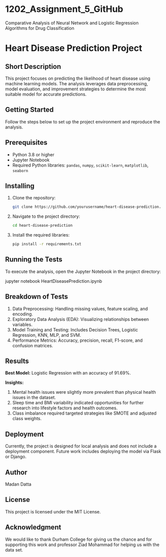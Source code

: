 # 1202_Assignment_5_GitHub
Comparative Analysis of Neural Network and Logistic Regression Algorithms for Drug Classification
 
# Heart Disease Prediction Project

## Short Description
This project focuses on predicting the likelihood of heart disease using machine learning models. The analysis leverages data preprocessing, model evaluation, and improvement strategies to determine the most suitable model for accurate predictions.

## Getting Started
Follow the steps below to set up the project environment and reproduce the analysis.

## Prerequisites
- Python 3.8 or higher
- Jupyter Notebook
- Required Python libraries: `pandas`, `numpy`, `scikit-learn`, `matplotlib`, `seaborn`
 
## Installing

1. Clone the repository:
   ```bash
   git clone https://github.com/yourusername/heart-disease-prediction.git

2. Navigate to the project directory:
   ```bash
   cd heart-disease-prediction

3. Install the required libraries:
   ```bash
   pip install -r requirements.txt

## Running the Tests

To execute the analysis, open the Jupyter Notebook in the project directory:

jupyter notebook HeartDiseasePrediction.ipynb

## Breakdown of Tests

1. Data Preprocessing: Handling missing values, feature scaling, and encoding.
2. Exploratory Data Analysis (EDA): Visualizing relationships between variables.
3. Model Training and Testing: Includes Decision Trees, Logistic Regression, KNN, MLP, and SVM.
4. Performance Metrics: Accuracy, precision, recall, F1-score, and confusion matrices.

## Results

**Best Model:** Logistic Regression with an accuracy of 91.69%.

**Insights:**

1. Mental health issues were slightly more prevalent than physical health issues in the dataset.
2. Sleep time and BMI variability indicated opportunities for further research into lifestyle factors and health outcomes.
3. Class imbalance required targeted strategies like SMOTE and adjusted class weights.

## Deployment

Currently, the project is designed for local analysis and does not include a deployment component. Future work includes deploying the model via Flask or Django.

## Author

Madan Datta

## License

This project is licensed under the MIT License.

## Acknowledgment

We would like to thank Durham College for giving us the chance and for supporting this work and professor Ziad Mohammad for helping us with the data set.





